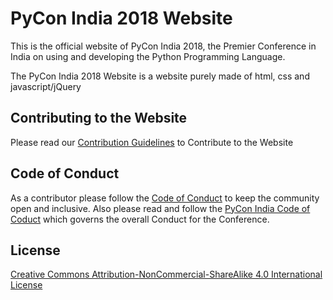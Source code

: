 # PyCon India 2018 Website
This is the official website of PyCon India 2018, the Premier Conference in India on using and developing the Python Programming Language.

The PyCon India 2018 Website is a website purely made of html, css and javascript/jQuery

## Contributing to the Website

Please read our [Contribution Guidelines](CONTRIBUTING.md) to Contribute to the Website

## Code of Conduct

As a contributor please follow the [Code of Conduct](CODE_OF_CONDUCT.md) to keep the community open and inclusive. Also please read and follow the [PyCon India Code of Coduct](https://in.pycon.org/2018/coc.html) which governs the overall Conduct for the Conference.

## License

[Creative Commons Attribution-NonCommercial-ShareAlike 4.0 International License](LICENSE.md)
